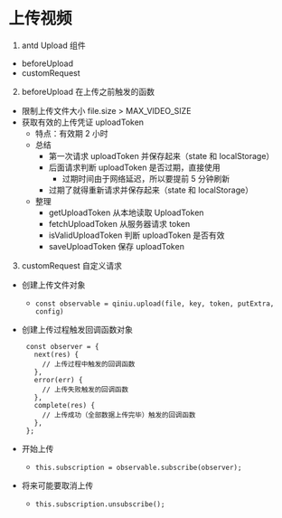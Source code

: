 # 上传视频

1. antd Upload 组件

- beforeUpload
- customRequest

2. beforeUpload 在上传之前触发的函数

- 限制上传文件大小 file.size > MAX_VIDEO_SIZE
- 获取有效的上传凭证 uploadToken
  - 特点：有效期 2 小时
  - 总结
    - 第一次请求 uploadToken 并保存起来（state 和 localStorage）
    - 后面请求判断 uploadToken 是否过期，直接使用
      - 过期时间由于网络延迟，所以要提前 5 分钟刷新
    - 过期了就得重新请求并保存起来（state 和 localStorage）
  - 整理
    - getUploadToken 从本地读取 UploadToken
    - fetchUploadToken 从服务器请求 token
    - isValidUploadToken 判断 uploadToken 是否有效
    - saveUploadToken 保存 uploadToken

3. customRequest 自定义请求

- 创建上传文件对象
  - `const observable = qiniu.upload(file, key, token, putExtra, config)`
- 创建上传过程触发回调函数对象
  ```
   const observer = {
     next(res) {
       // 上传过程中触发的回调函数
     },
     error(err) {
       // 上传失败触发的回调函数
     },
     complete(res) {
       // 上传成功（全部数据上传完毕）触发的回调函数
     },
   };
  ```
- 开始上传
  - `this.subscription = observable.subscribe(observer);`

- 将来可能要取消上传
  - `this.subscription.unsubscribe();`
